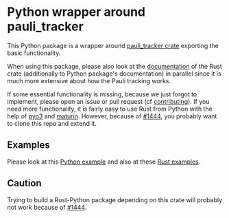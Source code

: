 # Python wrapper around pauli_tracker

This Python package is a wrapper around [pauli_tracker
crate](https://github.com/taeruh/pauli_tracker/tree/main/pauli_tracker) exporting the
basic functionality.

When using this package, please also look at the
[documentation](https://docs.rs/pauli_tracker/latest/pauli_tracker/) of the Rust crate
(additionally to Python package's documentation) in parallel since it is much more
extensive about how the Pauli tracking works.

If some essential functionality is missing, because we just forgot to implement, please
open an issue or pull request (cf [contributing](https://github.com/taeruh/pauli_tracker/blob/main/CONTRIBUTING.md)). If you need more
functionality, it is fairly easy to use Rust from Python with the help of
[pyo3](https://github.com/PyO3/pyo3) and [maturin](https://github.com/PyO3/maturin).
However, because of [#1444](https://github.com/PyO3/pyo3/issues/1444), you probably want
to clone this repo and extend it.

## Examples

Please look at this [Python example](to_be_filled_in) and also at these [Rust
examples](https://docs.rs/pauli_tracker/latest/pauli_tracker/#examples). 

## Caution

Trying to build a Rust-Python package depending on this crate will probably not work
because of [#1444](https://github.com/PyO3/pyo3/issues/1444).

